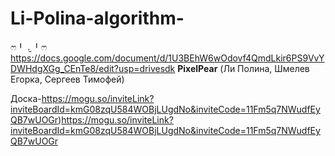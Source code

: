 # Li-Polina-algorithm-
ෆ⁠╹⁠ ⁠.̮⁠ ⁠╹⁠ෆ
https://docs.google.com/document/d/1U3BEhW6wOdovf4QmdLkir6PS9VvYDWHdgXGg_CEnTe8/edit?usp=drivesdk
<b>PixelPear</b> (Ли Полина, Шмелев Егорка, Сергеев Тимофей)

Доска-https://mogu.so/inviteLink?inviteBoardId=kmG08zqU584WOBjLUgdNo&inviteCode=11Fm5q7NWudfEyQB7wUOGr)https://mogu.so/inviteLink?inviteBoardId=kmG08zqU584WOBjLUgdNo&inviteCode=11Fm5q7NWudfEyQB7wUOGr
